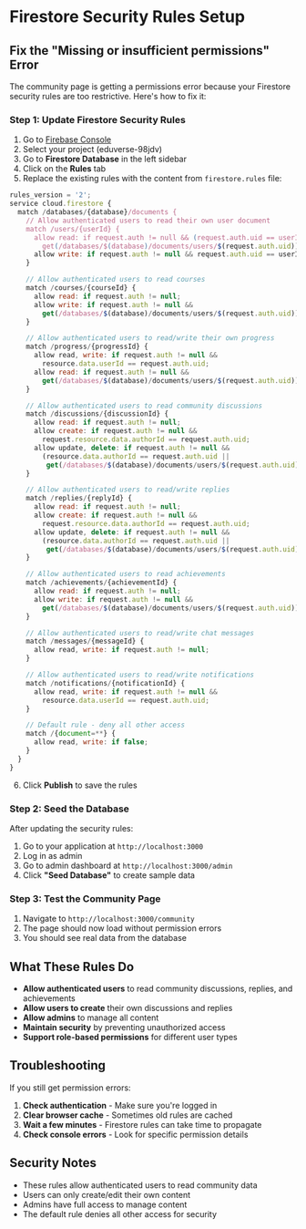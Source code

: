 # Firestore Security Rules Setup

## Fix the "Missing or insufficient permissions" Error

The community page is getting a permissions error because your Firestore security rules are too restrictive. Here's how to fix it:

### Step 1: Update Firestore Security Rules

1. Go to [Firebase Console](https://console.firebase.google.com/)
2. Select your project (eduverse-98jdv)
3. Go to **Firestore Database** in the left sidebar
4. Click on the **Rules** tab
5. Replace the existing rules with the content from `firestore.rules` file:

```javascript
rules_version = '2';
service cloud.firestore {
  match /databases/{database}/documents {
    // Allow authenticated users to read their own user document
    match /users/{userId} {
      allow read: if request.auth != null && (request.auth.uid == userId || 
        get(/databases/$(database)/documents/users/$(request.auth.uid)).data.role in ['admin', 'formateur']);
      allow write: if request.auth != null && request.auth.uid == userId;
    }

    // Allow authenticated users to read courses
    match /courses/{courseId} {
      allow read: if request.auth != null;
      allow write: if request.auth != null && 
        get(/databases/$(database)/documents/users/$(request.auth.uid)).data.role in ['admin', 'formateur'];
    }

    // Allow authenticated users to read/write their own progress
    match /progress/{progressId} {
      allow read, write: if request.auth != null && 
        resource.data.userId == request.auth.uid;
      allow read: if request.auth != null && 
        get(/databases/$(database)/documents/users/$(request.auth.uid)).data.role in ['admin', 'formateur'];
    }

    // Allow authenticated users to read community discussions
    match /discussions/{discussionId} {
      allow read: if request.auth != null;
      allow create: if request.auth != null && 
        request.resource.data.authorId == request.auth.uid;
      allow update, delete: if request.auth != null && 
        (resource.data.authorId == request.auth.uid || 
         get(/databases/$(database)/documents/users/$(request.auth.uid)).data.role == 'admin');
    }

    // Allow authenticated users to read/write replies
    match /replies/{replyId} {
      allow read: if request.auth != null;
      allow create: if request.auth != null && 
        request.resource.data.authorId == request.auth.uid;
      allow update, delete: if request.auth != null && 
        (resource.data.authorId == request.auth.uid || 
         get(/databases/$(database)/documents/users/$(request.auth.uid)).data.role == 'admin');
    }

    // Allow authenticated users to read achievements
    match /achievements/{achievementId} {
      allow read: if request.auth != null;
      allow write: if request.auth != null && 
        get(/databases/$(database)/documents/users/$(request.auth.uid)).data.role == 'admin';
    }

    // Allow authenticated users to read/write chat messages
    match /messages/{messageId} {
      allow read, write: if request.auth != null;
    }

    // Allow authenticated users to read/write notifications
    match /notifications/{notificationId} {
      allow read, write: if request.auth != null && 
        resource.data.userId == request.auth.uid;
    }

    // Default rule - deny all other access
    match /{document=**} {
      allow read, write: if false;
    }
  }
}
```

6. Click **Publish** to save the rules

### Step 2: Seed the Database

After updating the security rules:

1. Go to your application at `http://localhost:3000`
2. Log in as admin
3. Go to admin dashboard at `http://localhost:3000/admin`
4. Click **"Seed Database"** to create sample data

### Step 3: Test the Community Page

1. Navigate to `http://localhost:3000/community`
2. The page should now load without permission errors
3. You should see real data from the database

## What These Rules Do

- **Allow authenticated users** to read community discussions, replies, and achievements
- **Allow users to create** their own discussions and replies
- **Allow admins** to manage all content
- **Maintain security** by preventing unauthorized access
- **Support role-based permissions** for different user types

## Troubleshooting

If you still get permission errors:

1. **Check authentication** - Make sure you're logged in
2. **Clear browser cache** - Sometimes old rules are cached
3. **Wait a few minutes** - Firestore rules can take time to propagate
4. **Check console errors** - Look for specific permission details

## Security Notes

- These rules allow authenticated users to read community data
- Users can only create/edit their own content
- Admins have full access to manage content
- The default rule denies all other access for security
